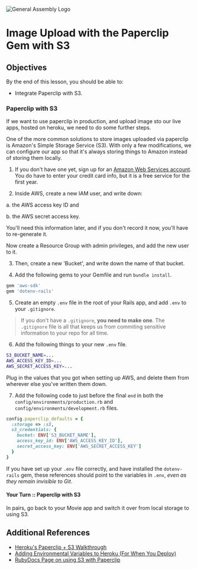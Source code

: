 ![General Assembly Logo](http://i.imgur.com/ke8USTq.png)

# Image Upload with the Paperclip Gem with S3

## Objectives

By the end of this lesson, you should be able to:

- Integrate Paperclip with S3.

### Paperclip with S3

If we want to use paperclip in production, and upload image sto our live apps, hosted on heroku, we need to do some further steps.

One of the more common solutions to store images uploaded via paperclip is Amazon's Simple Storage Service (S3). With only a few modifications, we can configure our app so that it's always storing things to Amazon instead of storing them locally.

1. If you don't have one yet, sign up for an [Amazon Web Services account](https://aws.amazon.com/).
  You do have to enter your credit card info, but it is a free service for the first year.

2. Inside AWS, create a new IAM user, and write down:

  a. the AWS access key ID and

  b. the AWS secret access key.

  You'll need this information later, and if you don't record it now, you'll have to re-generate it.

  Now create a Resource Group with admin privileges, and add the new user to it.

3. Then, create a new 'Bucket', and write down the name of that bucket.

4. Add the following gems to your Gemfile and run `bundle install`.

  ```ruby
  gem 'aws-sdk'
  gem 'dotenv-rails'
  ```
5. Create an empty `.env` file in the root of your Rails app, and add `.env` to your `.gitignore`.

  > If you don't have a `.gitignore`, **you need to make one**. The `.gitignore` file is all that keeps us from commiting sensitive information to your repo for all time.

6. Add the following things to your new `.env` file.

  ```bash
  S3_BUCKET_NAME=...
  AWS_ACCESS_KEY_ID=...
  AWS_SECRET_ACCESS_KEY=...
  ```

  Plug in the values that you got when setting up AWS, and delete them from wherever else you've written them down.

7. Add the following code to just before the final `end` in both the `config/environments/production.rb` and `config/environments/development.rb` files.

  ```ruby
  config.paperclip_defaults = {
    :storage => :s3,
    s3_credentials: {
      bucket: ENV['S3_BUCKET_NAME'],
      access_key_id: ENV['AWS_ACCESS_KEY_ID'],
      secret_access_key: ENV['AWS_SECRET_ACCESS_KEY']
    }
  }
  ```

  If you have set up your `.env` file correctly, and have installed the `dotenv-rails` gem, these references should point to the variables in `.env`, _even as they remain invisible to Git_.

#### Your Turn :: Paperclip with S3

In pairs, go back to your Movie app and switch it over from local storage to using S3.

## Additional References
- [Heroku's Paperclip + S3 Walkthrough](https://devcenter.heroku.com/articles/paperclip-s3)
- [Adding Environmental Variables to Heroku (For When You Deploy)](https://devcenter.heroku.com/articles/config-vars)
- [RubyDocs Page on using S3 with Paperclip](http://www.rubydoc.info/gems/paperclip/Paperclip/Storage/S3)

